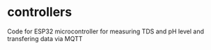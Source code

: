 # controllers
Code for ESP32 microcontroller for measuring TDS and pH level and transfering data via MQTT
